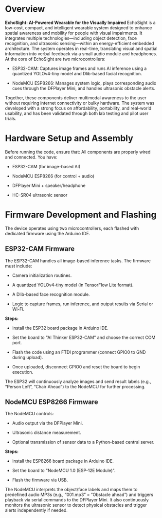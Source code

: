 # Overview
**EchoSight: AI-Powered Wearable for the Visually Impaired**
EchoSight is a low-cost, compact, and intelligent wearable system designed to enhance spatial awareness and mobility for people with visual impairments. It integrates multiple technologies—including object detection, face recognition, and ultrasonic sensing—within an energy-efficient embedded architecture. The system operates in real-time, translating visual and spatial information into verbal feedback via a small audio module and headphones.
At the core of EchoSight are two microcontrollers:
* ESP32-CAM: Captures image frames and runs AI inference using a quantized YOLOv4-tiny model and Dlib-based facial recognition.

* NodeMCU ESP8266: Manages system logic, plays corresponding audio cues through the DFPlayer Mini, and handles ultrasonic obstacle alerts.

Together, these components deliver multimodal awareness to the user without requiring internet connectivity or bulky hardware. The system was developed with a strong focus on affordability, portability, and real-world usability, and has been validated through both lab testing and pilot user trials.


# Hardware Setup and Assembly
Before running the code, ensure that:
All components are properly wired and connected.
You have:
  * ESP32-CAM (for image-based AI)

  * NodeMCU ESP8266 (for control + audio)

  * DFPlayer Mini + speaker/headphone

  * HC-SR04 ultrasonic sensor


# Firmware Development and Flashing
The device operates using two microcontrollers, each flashed with dedicated firmware using the Arduino IDE.

## ESP32-CAM Firmware
The ESP32-CAM handles all image-based inference tasks. The firmware must include:
* Camera initialization routines.

* A quantized YOLOv4-tiny model (in TensorFlow Lite format).

* A Dlib-based face recognition module.

* Logic to capture frames, run inference, and output results via Serial or Wi-Fi.

**Steps:**

  * Install the ESP32 board package in Arduino IDE.

  * Set the board to "AI Thinker ESP32-CAM" and choose the correct COM port.

  * Flash the code using an FTDI programmer (connect GPIO0 to GND during upload).

  * Once uploaded, disconnect GPIO0 and reset the board to begin execution.

The ESP32 will continuously analyze images and send result labels (e.g., “Person Left”, “Chair Ahead”) to the NodeMCU for further processing.

## NodeMCU ESP8266 Firmware
The NodeMCU controls:

* Audio output via the DFPlayer Mini.

* Ultrasonic distance measurement.

* Optional transmission of sensor data to a Python-based central server.

**Steps:**

  * Install the ESP8266 board package in Arduino IDE.

  * Set the board to "NodeMCU 1.0 (ESP-12E Module)".

  * Flash the firmware via USB.

The NodeMCU interprets the object/face labels and maps them to predefined audio MP3s (e.g., “001.mp3” = “Obstacle ahead”) and triggers playback via serial commands to the DFPlayer Mini. It also continuously monitors the ultrasonic sensor to detect physical obstacles and trigger alerts independently if needed.
